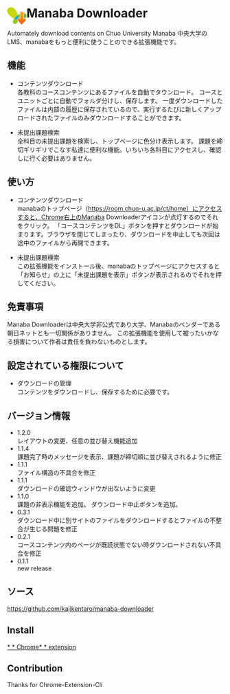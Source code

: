 # <img src="public/icons/icon_48.png" width="45" align="left"> Manaba Downloader

Automately download contents on Chuo University Manaba
中央大学のLMS、manabaをもっと便利に使うことのできる拡張機能です。

## 機能
* コンテンツダウンロード  
各教科のコースコンテンツにあるファイルを自動でタウンロード。
コースとユニットごとに自動でフォルダ分けし、保存します。
一度ダウンロードしたファイルは内部の履歴に保存されているので、実行するたびに新しくアップロードされたファイルのみダウンロードすることができます。

* 未提出課題検索  
全科目の未提出課題を検索し、トップページに色分け表示します。
課題を締切ギリギリでこなす私達に便利な機能。いちいち各科目にアクセスし、確認しに行く必要はありません。


## 使い方
* コンテンツダウンロード  
manabaのトップページ（https://room.chuo-u.ac.jp/ct/home）にアクセスすると、Chrome右上のManaba Downloaderアイコンが点灯するのでそれをクリック。
「コースコンテンツをDL」ボタンを押すとダウンロードが始まります。ブラウザを閉じてしまったり、ダウンロードを中止しても次回は途中のファイルから再開できます。

* 未提出課題検索  
この拡張機能をインストール後、manabaのトップページにアクセスすると「お知らせ」の上に「未提出課題を表示」ボタンが表示されるのでそれを押してください。


## 免責事項
Manaba Downloaderは中央大学非公式であり大学、Manabaのベンダーである朝日ネットとも一切関係がありません。
この拡張機能を使用して被ったいかなる損害について作者は責任を負わないものとします。


## 設定されている権限について
* ダウンロードの管理  
コンテンツをダウンロードし、保存するために必要です。

## バージョン情報
* 1.2.0  
レイアウトの変更、任意の並び替え機能追加
* 1.1.4  
課題完了時のメッセージを表示、課題が締切順に並び替えされるように修正
* 1.1.1  
ファイル構造の不具合を修正
* 1.1.1  
ダウンロードの確認ウィンドウが出ないように変更
* 1.1.0  
課題の非表示機能を追加。
ダウンロード中止ボタンを追加。
* 0.3.1  
ダウンロード中に別サイトのファイルをダウンロードするとファイルの不整合が生じる問題を修正
* 0.2.1  
コースコンテンツ内のページが既読状態でない時ダウンロードされない不具合を修正
* 0.1.1  
new release
## ソース
https://github.com/kajikentaro/manaba-downloader
##  Install
[* * Chrome* *  extension](https://chrome.google.com/webstore/detail/manaba-downloader/aeidkdokanbhoefbgaadaicdmggdeegf?hl=ja)
##  Contribution
Thanks for Chrome-Extension-Cli

